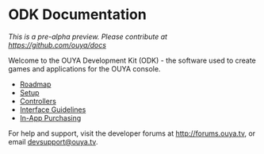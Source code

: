 # ODK Documentation

*This is a pre-alpha preview. Please contribute at https://github.com/ouya/docs*

Welcome to the OUYA Development Kit (ODK) - the software used to create games and applications for the OUYA console.

* [Roadmap](roadmap.md)
* [Setup](setup.md)
* [Controllers](controllers.md)
* [Interface Guidelines](interface-guidelines.md)
* [In-App Purchasing](purchasing.md)

For help and support, visit the developer forums at http://forums.ouya.tv, or email devsupport@ouya.tv.

